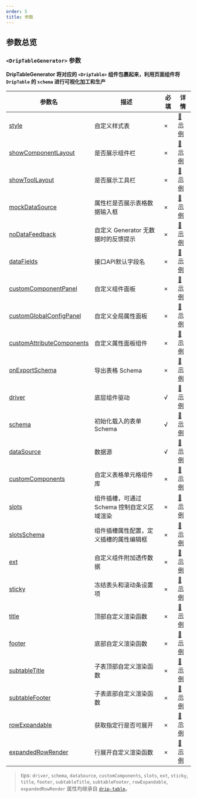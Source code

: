 ```yaml
---
order: 5
title: 参数
---
```


## 参数总览

### `<DripTableGenerator>` 参数

**DripTableGenerator 将对应的 `<DripTable>` 组件包裹起来，利用页面组件将 `DripTable` 的 `schema` 进行可视化加工和生产**

| 参数名 | 描述 | 必填 | 详情 |
| ----- | ---- | ---- | ---- |
| [style](/drip-table/props/style) | 自定义样式表 | × | [🔗 示例](/drip-table/props/style) |
| [showComponentLayout](/drip-table-generator/props/show-component-layout) | 是否展示组件栏 | × | [🔗 示例](/drip-table-generator/props/show-component-layout) |
| [showToolLayout](/drip-table-generator/props/show-tool-layout) | 是否展示工具栏 | × | [🔗 示例](/drip-table-generator/props/show-tool-layout) |
| [mockDataSource](/drip-table-generator/props/mock-data-source) | 属性栏是否展示表格数据输入框 | × | [🔗 示例](/drip-table-generator/props/mock-data-source) |
| [noDataFeedback](/drip-table-generator/props/no-data-feedback) | 自定义 Generator 无数据时的反馈提示 | × | [🔗 示例](/drip-table-generator/props/no-data-feedback) |
| [dataFields](/drip-table-generator/props/data-fields) | 接口API默认字段名 | × | [🔗 示例](/drip-table-generator/props/data-fields) |
| [customComponentPanel](/drip-table-generator/props/custom-component-panel) | 自定义组件面板 | × | [🔗 示例](/drip-table-generator/props/custom-component-panel) |
| [customGlobalConfigPanel](/drip-table-generator/props/custom-global-config-panel) | 自定义全局属性面板 | × | [🔗 示例](/drip-table-generator/props/custom-global-config-panel) |
| [customAttributeComponents](/drip-table-generator/props/custom-attribute-components) | 自定义属性面板组件 | × | [🔗 示例](/drip-table-generator/props/custom-attribute-components) |
| [onExportSchema](/drip-table-generator/props/on-export-schema) | 导出表格 Schema | × | [🔗 示例](/drip-table-generator/props/on-export-schema) |
| [driver](/drip-table/props/driver) | 底层组件驱动 | √ | [🔗 示例](/drip-table/props/driver) |
| [schema](/drip-table/props/schema) | 初始化载入的表单 Schema | √ | [🔗 示例](/drip-table/props/schema) |
| [dataSource](/drip-table/props/data-source) | 数据源 | √ | [🔗 示例](/drip-table/props/data-source) |
| [customComponents](/drip-table/props/components) | 自定义表格单元格组件库 | × | [🔗 示例](/drip-table/props/components) |
| [slots](/drip-table/props/slots) | 组件插槽，可通过 Schema 控制自定义区域渲染 | × | [🔗 示例](/drip-table/props/slots) |
| [slotsSchema](/drip-table-generator/props/slots-schema) | 组件插槽属性配置，定义插槽的属性编辑框 | × | [🔗 示例](/drip-table-generator/props/slots-schema) |
| [ext](/drip-table/props/ext) | 自定义组件附加透传数据 | × | [🔗 示例](/drip-table/props/ext) |
| [sticky](/drip-table/props/sticky) | 冻结表头和滚动条设置项 | × | [🔗 示例](/drip-table/props/sticky) |
| [title](/drip-table/props/title) | 顶部自定义渲染函数 | × | [🔗 示例](/drip-table/props/title) |
| [footer](/drip-table/props/footer) | 底部自定义渲染函数 | × | [🔗 示例](/drip-table/props/footer) |
| [subtableTitle](/drip-table/props/subtable-title) | 子表顶部自定义渲染函数 | × | [🔗 示例](/drip-table/props/subtable-title) |
| [subtableFooter](/drip-table/props/subtable-footer) | 子表底部自定义渲染函数 | × | [🔗 示例](/drip-table/props/subtable-footer) |
| [rowExpandable](/drip-table/props/row-expandable) | 获取指定行是否可展开 | × | [🔗 示例](/drip-table/props/row-expandable) |
| [expandedRowRender](/drip-table/props/expanded-row-render) | 行展开自定义渲染函数 | × | [🔗 示例](/drip-table/props/expanded-row-render) |

> tips: `driver`, `schema`, `dataSource`, `customComponents`, `slots`, `ext`, `sticky`, `title`, `footer`, `subtableTitle`, `subtableFooter`, `rowExpandable`, `expandedRowRender` 属性均继承自 [`drip-table`](/drip-table/props)。
